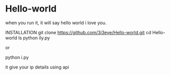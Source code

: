 # Hello-world
when you run it, it will say hello world i love you. 

INSTALLATION 
git clone 
https://github.com/3i3eye/Hello-world.git
cd Hello-world
ls
python ily.py


or


python i.py

it give your ip details using api
